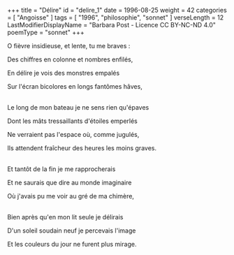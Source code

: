 +++
title = "Délire"
id = "delire_1"
date = 1996-08-25
weight = 42
categories = [ "Angoisse" ]
tags = [ "1996", "philosophie", "sonnet" ]
verseLength = 12
LastModifierDisplayName = "Barbara Post - Licence CC BY-NC-ND 4.0"
poemType = "sonnet"
+++

O fièvre insidieuse, et lente, tu me braves :

Des chiffres en colonne et nombres enfilés,

En délire je vois des monstres empalés

Sur l'écran bicolores en longs fantômes hâves,

 \
Le long de mon bateau je ne sens rien qu'épaves

Dont les mâts tressaillants d'étoiles emperlés

Ne verraient pas l'espace où, comme jugulés,

Ils attendent fraîcheur des heures les moins graves.

 \
Et tantôt de la fin je me rapprocherais

Et ne saurais que dire au monde imaginaire

Où j'avais pu me voir au gré de ma chimère,

 \
Bien après qu'en mon lit seule je délirais

D'un soleil soudain neuf je percevais l'image

Et les couleurs du jour ne furent plus mirage.
